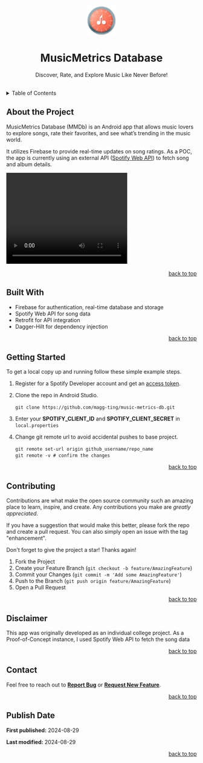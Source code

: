 <a id="readme-top"></a>
<!-- PROJECT LOGO -->
<br />
<div align="center">
  <a href="https://github.com/magg-ting/music-metrics-db">
    <img src="assets/images/logo.png" alt="Logo" width="80" height="80">
  </a>

  <h1 align="center">MusicMetrics Database</h1>
  <p align="center">
    Discover, Rate, and Explore Music Like Never Before!
    <br />
    <br />
  </p>
</div>



<!-- TABLE OF CONTENTS -->
<details>
  <summary>Table of Contents</summary>
  <ol>
    <li><a href="#about-the-project">About the Project</a></li>
    <li><a href="#built-with">Built With</a></li>
    <li><a href="#getting-started">Getting Started</a></li>
    <li><a href="#future-enhancements">Future Enhancements</a></li>
    <li><a href="#contributing">Contributing</a></li>
    <li><a href="#disclaimer">Disclaimer</a></li>
    <li><a href="#contact">Contact</a></li>
    <li><a href="#publish-date">Publish Date</a></li>
  </ol>
</details>



<!-- ABOUT THE PROJECT -->
<div id="about-the-project">
  <h2>About the Project</h2>
  <p>MusicMetrics Database (MMDb) is an Android app that allows music lovers to explore songs, rate their favorites, and see what’s trending in the music world.</p>
  <p>
    It utilizes Firebase to provide real-time updates on song ratings. As a POC, the app is currently using an external API 
    (<a href="https://developer.spotify.com/documentation/web-api">Spotify Web API</a>) to fetch song and album details.
  </p>
  <div>
    <video src="assets/videos/MMDb.mp4" width="320" height="240" controls></video>
  </div>
  <p align="right"><a href="#readme-top">back to top</a></p>
</div>



<!-- BUILT WITH -->
<div id="built-with">
  <h2>Built With</h2>
  <ul>
    <li>Firebase for authentication, real-time database and storage</li>
    <li>Spotify Web API for song data</li>
    <li>Retrofit for API integration</li>
    <li>Dagger-Hilt for dependency injection</li>
  </ul>
  <p align="right"><a href="#readme-top">back to top</a></p>
</div>



<!-- GETTING STARTED -->
<div id="getting-started">
  <h2>Getting Started</h2>
  <p>To get a local copy up and running follow these simple example steps.</p>
  <ol>
    <li>
      <p>Register for a Spotify Developer account and get an <a href="https://developer.spotify.com/documentation/web-api/tutorials/getting-started">access token</a>.</p>
    </li>
    <li>
        <p>Clone the repo in Android Studio.</p>
        <p><code>git clone https://github.com/magg-ting/music-metrics-db.git</code></p>
    </li>
    <li><p>Enter your <strong>SPOTIFY_CLIENT_ID</strong> and <strong>SPOTIFY_CLIENT_SECRET</strong> in <code>local.properties</code></p></li>
    <li><p>Change git remote url to avoid accidental pushes to base project.</p>
      <p>
        <code>git remote set-url origin github_username/repo_name</code><br/>
        <code>git remote -v # confirm the changes</code>
      </p>
    </li>
  </ol>
  <p align="right"><a href="#readme-top">back to top</a></p>
</div>



<!-- ROADMAP -->
<!--
## Roadmap

- [ ] Feature 1
- [ ] Feature 2
- [ ] Feature 3
    - [ ] Nested Feature

See the [open issues](https://github.com/magg-ting/music-metrics-db/issues) for a full list of proposed features (and known issues).

<p align="right">(<a href="#readme-top">back to top</a>)</p>
-->



<!-- CONTRIBUTING -->
<div id="contributing">
  <h2>Contributing</h2>
  <p>Contributions are what make the open source community such an amazing place to learn, inspire, and create. Any contributions you make are <em>greatly appreciated</em>.</p>
  <p>If you have a suggestion that would make this better, please fork the repo and create a pull request. You can also simply open an issue with the tag "enhancement".</p>
  <p>Don't forget to give the project a star! Thanks again!</p>
  <ol>
    <li>Fork the Project</li>
    <li>Create your Feature Branch (<code>git checkout -b feature/AmazingFeature</code>)</li>
    <li>Commit your Changes (<code>git commit -m 'Add some AmazingFeature'</code>)</li>
    <li>Push to the Branch (<code>git push origin feature/AmazingFeature</code>)</li>
    <li>Open a Pull Request</li>
  </ol>
  <p align="right"><a href="#readme-top">back to top</a></p>
</div>



<!-- DISCLAIMER -->
<div id="disclaimer">
  <h2>Disclaimer</h2>
  <p>This app was originally developed as an individual college project. As a Proof-of-Concept instance, I used Spotify Web API to fetch the song data</p>
  <p align="right"><a href="#readme-top">back to top</a></p>
</div>



<!-- CONTACT -->
<div id="contact">
  <h2>Contact</h2>
  <p>
    Feel free to reach out to <strong><a href="https://github.com/magg-ting/music-metrics-db/issues/new?labels=bug&template=bug-report---.md">Report Bug</a></strong> 
    or <strong><a href="https://github.com/magg-ting/music-metrics-db/issues/new?labels=enhancement&template=feature-request---.md">Request New Feature</a></strong>.
  </p>
  <p align="right"><a href="#readme-top">back to top</a></p>
</div>


<!-- PUBLISH DATE -->
<div id="publish-date">
  <h2>Publish Date</h2>
  <p><strong>First published:</strong> 2024-08-29</p>
  <p><strong>Last modified:</strong> 2024-08-29</p>   
  <p align="right"><a href="#readme-top">back to top</a></p>
</div>



<!-- MARKDOWN LINKS & IMAGES -->
<!-- https://www.markdownguide.org/basic-syntax/#reference-style-links -->
[product-screenshot]: assets/screenshots/feature-1.png


